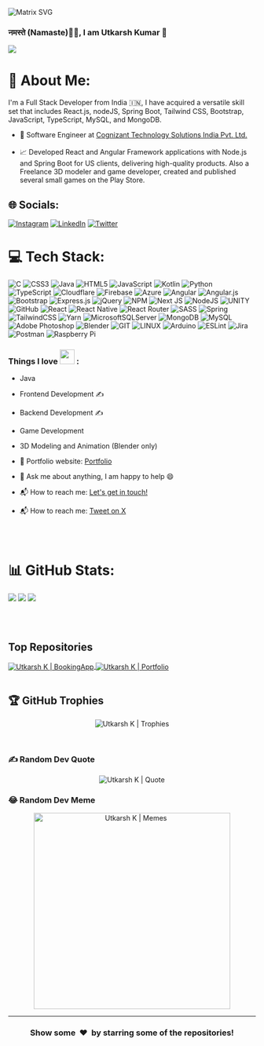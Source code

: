 ![Matrix SVG](https://raw.githubusercontent.com/rodrigograca31/rodrigograca31/master/matrix.svg)

<!-- <h3> नमस्ते (Namaste)🙏🏻, I am Utkarsh Kumar 👋</h3> -->

### नमस्ते (Namaste)🙏🏻, I am Utkarsh Kumar 👋

[![](https://visitcount.itsvg.in/api?id=kutkarshh&icon=0&color=0)](https://visitcount.itsvg.in)

# 💫 About Me:

I'm a Full Stack Developer from India 🇮🇳, I have acquired a versatile skill set that includes React.js, nodeJS, Spring Boot, Tailwind CSS, Bootstrap, JavaScript, TypeScript, MySQL, and MongoDB.

- 💼 Software Engineer at [Cognizant Technology Solutions India Pvt. Ltd. ](https://www.cognizant.com/in/en)<br><br>
- 📈 Developed React and Angular Framework applications with Node.js and Spring Boot for US clients, delivering high-quality products. Also a Freelance 3D modeler and game developer, created and published several small games on the Play Store.<br>

## 🌐 Socials:

[![Instagram](https://img.shields.io/badge/Instagram-%23E4405F.svg?logo=Instagram&logoColor=white)](https://instagram.com/utkarshkrastogi) [![LinkedIn](https://img.shields.io/badge/LinkedIn-%230077B5.svg?logo=linkedin&logoColor=white)](https://linkedin.com/in/kutkarshh) [![Twitter](https://img.shields.io/badge/Twitter-%231DA1F2.svg?logo=Twitter&logoColor=white)](https://twitter.com/Kumar6K1)

# 💻 Tech Stack:

![C](https://img.shields.io/badge/c-%2300599C.svg?style=for-the-badge&logo=c&logoColor=white) ![CSS3](https://img.shields.io/badge/css3-%231572B6.svg?style=for-the-badge&logo=css3&logoColor=white) ![Java](https://img.shields.io/badge/java-%23ED8B00.svg?style=for-the-badge&logo=java&logoColor=white) ![HTML5](https://img.shields.io/badge/html5-%23E34F26.svg?style=for-the-badge&logo=html5&logoColor=white) ![JavaScript](https://img.shields.io/badge/javascript-%23323330.svg?style=for-the-badge&logo=javascript&logoColor=%23F7DF1E) ![Kotlin](https://img.shields.io/badge/kotlin-%230095D5.svg?style=for-the-badge&logo=kotlin&logoColor=white) ![Python](https://img.shields.io/badge/python-3670A0?style=for-the-badge&logo=python&logoColor=ffdd54) ![TypeScript](https://img.shields.io/badge/typescript-%23007ACC.svg?style=for-the-badge&logo=typescript&logoColor=white) ![Cloudflare](https://img.shields.io/badge/Cloudflare-F38020?style=for-the-badge&logo=Cloudflare&logoColor=white) ![Firebase](https://img.shields.io/badge/firebase-%23039BE5.svg?style=for-the-badge&logo=firebase) ![Azure](https://img.shields.io/badge/azure-%230072C6.svg?style=for-the-badge&logo=azure-devops&logoColor=white) ![Angular](https://img.shields.io/badge/angular-%23DD0031.svg?style=for-the-badge&logo=angular&logoColor=white) ![Angular.js](https://img.shields.io/badge/angular.js-%23E23237.svg?style=for-the-badge&logo=angularjs&logoColor=white) ![Bootstrap](https://img.shields.io/badge/bootstrap-%23563D7C.svg?style=for-the-badge&logo=bootstrap&logoColor=white) ![Express.js](https://img.shields.io/badge/express.js-%23404d59.svg?style=for-the-badge&logo=express&logoColor=%2361DAFB) ![jQuery](https://img.shields.io/badge/jquery-%230769AD.svg?style=for-the-badge&logo=jquery&logoColor=white) ![NPM](https://img.shields.io/badge/NPM-%23000000.svg?style=for-the-badge&logo=npm&logoColor=white) ![Next JS](https://img.shields.io/badge/Next-black?style=for-the-badge&logo=next.js&logoColor=white) ![NodeJS](https://img.shields.io/badge/node.js-6DA55F?style=for-the-badge&logo=node.js&logoColor=white) ![UNITY](https://img.shields.io/badge/Unity-%2320232a.svg?style=for-the-badge&logo=unity&logoColor=white) ![GitHub](https://img.shields.io/badge/GitHub-%23121011.svg?style=for-the-badge&logo=github&logoColor=white) ![React](https://img.shields.io/badge/react-%2320232a.svg?style=for-the-badge&logo=react&logoColor=%2361DAFB) ![React Native](https://img.shields.io/badge/react_native-%2320232a.svg?style=for-the-badge&logo=react&logoColor=%2361DAFB) ![React Router](https://img.shields.io/badge/React_Router-CA4245?style=for-the-badge&logo=react-router&logoColor=white) ![SASS](https://img.shields.io/badge/SASS-hotpink.svg?style=for-the-badge&logo=SASS&logoColor=white) ![Spring](https://img.shields.io/badge/spring-%236DB33F.svg?style=for-the-badge&logo=spring&logoColor=white) ![TailwindCSS](https://img.shields.io/badge/tailwindcss-%2338B2AC.svg?style=for-the-badge&logo=tailwind-css&logoColor=white) ![Yarn](https://img.shields.io/badge/yarn-%232C8EBB.svg?style=for-the-badge&logo=yarn&logoColor=white) ![MicrosoftSQLServer](https://img.shields.io/badge/Microsoft%20SQL%20Sever-CC2927?style=for-the-badge&logo=microsoft%20sql%20server&logoColor=white) ![MongoDB](https://img.shields.io/badge/MongoDB-%234ea94b.svg?style=for-the-badge&logo=mongodb&logoColor=white) ![MySQL](https://img.shields.io/badge/mysql-%2300f.svg?style=for-the-badge&logo=mysql&logoColor=white) ![Adobe Photoshop](https://img.shields.io/badge/adobephotoshop-%2331A8FF.svg?style=for-the-badge&logo=adobephotoshop&logoColor=white) ![Blender](https://img.shields.io/badge/blender-%23F5792A.svg?style=for-the-badge&logo=blender&logoColor=white) ![GIT](https://img.shields.io/badge/Git-fc6d26?style=for-the-badge&logo=git&logoColor=white) ![LINUX](https://img.shields.io/badge/Linux-FCC624?style=for-the-badge&logo=linux&logoColor=black) ![Arduino](https://img.shields.io/badge/-Arduino-00979D?style=for-the-badge&logo=Arduino&logoColor=white) ![ESLint](https://img.shields.io/badge/ESLint-4B3263?style=for-the-badge&logo=eslint&logoColor=white) ![Jira](https://img.shields.io/badge/jira-%230A0FFF.svg?style=for-the-badge&logo=jira&logoColor=white) ![Postman](https://img.shields.io/badge/Postman-FF6C37?style=for-the-badge&logo=postman&logoColor=white) ![Raspberry Pi](https://img.shields.io/badge/-RaspberryPi-C51A4A?style=for-the-badge&logo=Raspberry-Pi)

### Things I love <img src="https://media.giphy.com/media/WUlplcMpOCEmTGBtBW/giphy.gif" width="30"> :

- Java
- Frontend Development ✍️
- Backend Development ✍️
- Game Development
- 3D Modeling and Animation (Blender only)

- 🎯 Portfolio website: [Portfolio](https://github.com/kutkarshh/kutkarsh)
- 💬 Ask me about anything, I am happy to help :smile:
- 📬 How to reach me: [Let's get in touch!][linkedin]
- 📬 How to reach me: [Tweet on X][twitter]

<br/>
<br/>

<!--[website]: -->

[linkedin]: https://www.linkedin.com/in/kutkarshh
[twitter]: https://twitter.com/Kumar6K1

# 📊 GitHub Stats:

![](https://github-readme-stats.vercel.app/api?username=kutkarshh&theme=onedark&hide_border=true&include_all_commits=true&count_private=true)
![](https://github-readme-stats.vercel.app/api/top-langs/?username=kutkarshh&theme=onedark&hide_border=true&include_all_commits=true&count_private=true&layout=compact)
![](https://github-readme-streak-stats.herokuapp.com/?user=kutkarshh&theme=onedark&hide_border=true)<br/>

<br/>
<br/>

## Top Repositories

<a href="https://github.com/kutkarshh/BookingApp">
  <img align="center" alt="Utkarsh K | BookingApp"  src="https://github-readme-stats.vercel.app/api/pin/?username=anuraghazra&repo=github-readme-stats&theme=buefy" />
</a>
<a href="https://www.linkedin.com/in/kutkarshh">
  <img align="center" alt="Utkarsh K | Portfolio" src="https://github-readme-stats.vercel.app/api/pin/?username=anuraghazra&repo=anuraghazra.github.io&theme=buefy" />
</a>

<br/>
<br/>

## 🏆 GitHub Trophies

<p align="center">
  <img align="center" alt="Utkarsh K | Trophies" src="https://github-profile-trophy.vercel.app/?username=kutkarshh&theme=darkhub&no-frame=false&no-bg=false&margin-w=2" />
</p>

<br/>

### ✍️ Random Dev Quote

<p align="center">
  <img align="center" alt="Utkarsh K | Quote" src="https://quotes-github-readme.vercel.app/api?type=horizontal&theme=radical" />
</p>

### 😂 Random Dev Meme

<p align="center">
  <img align="center" style="height: 400px;" alt="Utkarsh K | Memes" src="https://randommeme-five.vercel.app/" />
</p>

---

<div align="center">
<h3 align="center">Show some &nbsp;❤️&nbsp; by starring some of the repositories!</h3>
